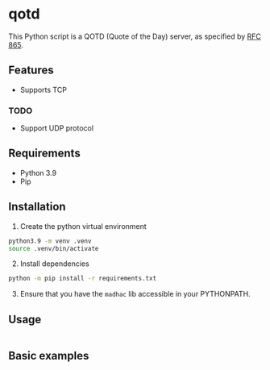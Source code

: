 # qotd
This Python script is a QOTD (Quote of the Day) server, as specified by [RFC 865](https://datatracker.ietf.org/doc/html/rfc865).

## Features
* Supports TCP

### TODO
* Support UDP protocol

## Requirements
- Python 3.9
- Pip

## Installation
1. Create the python virtual environment
```bash
python3.9 -m venv .venv
source .venv/bin/activate
```

2. Install dependencies
```bash
python -m pip install -r requirements.txt
```

3. Ensure that you have the `madhac` lib accessible in your PYTHONPATH.

## Usage
```text

```

## Basic examples

